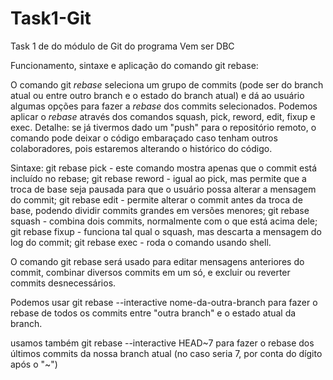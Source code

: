 # Task1-Git
Task 1 de do módulo de Git do programa Vem ser DBC

Funcionamento, sintaxe e aplicação do comando git rebase:

O comando git *rebase* seleciona um grupo de commits (pode ser do branch atual ou entre outro branch e o estado do branch atual) e dá ao usuário algumas opções para fazer a *rebase* dos commits selecionados. Podemos aplicar o *rebase* através dos comandos squash, pick, reword, edit, fixup e exec. Detalhe: se já tivermos dado um "push" para o repositório remoto, o comando pode deixar o código embaraçado caso tenham outros colaboradores, pois estaremos alterando o histórico do código.

Sintaxe: 
git rebase pick - este comando mostra apenas que o commit está incluído no rebase;
git rebase reword - igual ao pick, mas permite que a troca de base seja pausada para que o usuário possa alterar a mensagem do commit;
git rebase edit - permite alterar o commit antes da troca de base, podendo dividir commits grandes em versões menores;
git rebase squash - combina dois commits, normalmente com o que está acima dele;
git rebase fixup - funciona tal qual o squash, mas descarta a mensagem do log do commit;
git rebase exec - roda o comando usando shell.

O comando git rebase será usado para editar mensagens anteriores do commit, combinar diversos commits em um só, e excluir ou reverter commits desnecessários.

Podemos usar 
git rebase --interactive nome-da-outra-branch
para fazer o rebase de todos os commits entre "outra branch" e o estado atual da branch.

usamos também 
git rebase --interactive HEAD~7
para fazer o rebase dos últimos commits da nossa branch atual (no caso seria 7, por conta do dígito após o "~")